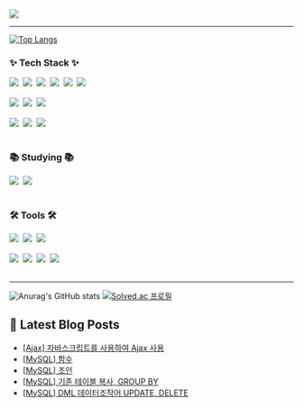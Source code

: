 <!-- <img src="https://capsule-render.vercel.app/api?type=rounded&height=300&color=0%:D26B94,100%:76B2D4&text=Hello!&fontColor=FFFFFF"> -->

<img src="https://capsule-render.vercel.app/api?type=waving&height=300&color=0%:D26B94,100%:76B2D4&text=Hello!&fontColor=FFFFFF">

<!--
## Hi there 👋
**iseuljang/iseuljang** is a ✨ _special_ ✨ repository because its `README.md` (this file) appears on your GitHub profile.

Here are some ideas to get you started:

- 🔭 I’m currently working on ...
- 🌱 I’m currently learning ...
- 👯 I’m looking to collaborate on ...
- 🤔 I’m looking for help with ...
- 💬 Ask me about ...
- 📫 How to reach me: ...
- 😄 Pronouns: ...
- ⚡ Fun fact: ...
-->



<hr>

[![Top Langs](https://github-readme-stats.vercel.app/api/top-langs/?username=iseuljang&layout=compact)](https://github.com/iseuljang/github-readme-stats)

<h3 align="left">✨ Tech Stack ✨</h3>
<div align="left">  
  <img src="https://img.shields.io/badge/html5-E34F26.svg?style=for-the-badge&logo=html5&logoColor=white" />&nbsp
  <img src="https://img.shields.io/badge/css3-1572B6.svg?style=for-the-badge&logo=css3&logoColor=white" />&nbsp
  <img src="https://img.shields.io/badge/javascript-F7DF1E.svg?style=for-the-badge&logo=javascript&logoColor=20232a" />&nbsp
  <img src="https://img.shields.io/badge/jquery-0769AD.svg?style=for-the-badge&logo=jquery&logoColor=white" />&nbsp
  <img src="https://img.shields.io/badge/Ajax-3186C0.svg?style=for-the-badge&logo=Ajax&logoColor=white" />&nbsp
  <img src="https://img.shields.io/badge/apache tomcat-F8DC75?style=for-the-badge&logo=apachetomcat&logoColor=black"/>&nbsp  
</div>

<br>

<div align="left">
  <img src="https://img.shields.io/badge/Java-D90C0F?style=for-the-badge&logo=Java&logoColor=white"/>&nbsp
  <img src="https://img.shields.io/badge/mysql-4479A1?style=for-the-badge&logo=mysql&logoColor=white"/>&nbsp 
  <img src="https://img.shields.io/badge/Python-14354C?style=for-the-badge&logo=python&logoColor=white" />&nbsp 
</div>

<br>
<div align="left">
  <img src="https://img.shields.io/badge/pandas-150458.svg?style=for-the-badge&logo=pandas&logoColor=white" />&nbsp
  <img src="https://img.shields.io/badge/numpy-4d77cf.svg?style=for-the-badge&logo=numpy&logoColor=white" />&nbsp
  <img src="https://img.shields.io/badge/Matplotlib-11557c.svg?style=for-the-badge&logo=Matplotlib&logoColor=white" />&nbsp  
</div>

<br>

<h3 align="left">📚 Studying 📚</h3>
<div align="left">
  <img src="https://img.shields.io/badge/Java-D90C0F?style=for-the-badge&logo=Java&logoColor=white"/>&nbsp
  <img src="https://img.shields.io/badge/Spring-6DB33F?style=for-the-badge&logo=Spring&logoColor=white"/>&nbsp
  
  <!--
  <img src="https://img.shields.io/badge/springboot-6DB33F?style=for-the-badge&logo=springboot&logoColor=white" />&nbsp  
  <img src="https://img.shields.io/badge/kotlin-7F52FF?style=for-the-badge&logo=kotlin&logoColor=white" />&nbsp  
  <img src="https://img.shields.io/badge/typescript-007ACC.svg?style=for-the-badge&logo=typescript&logoColor=white" />&nbsp 
  -->
</div>

<br>

<h3 align="left">🛠 Tools 🛠</h3>
<div align="left">
  <img src="https://img.shields.io/badge/Eclipse IDE-2C2255.svg?style=for-the-badge&logo=EclipseIDE&logoColor=white" />&nbsp
  <img src="https://img.shields.io/badge/spyder IDE-FF0000.svg?style=for-the-badge&logo=spyderide&logoColor=white" />&nbsp
  <img src="https://img.shields.io/badge/anaconda-44A833.svg?style=for-the-badge&logo=anaconda&logoColor=white" />&nbsp
</div>

<br>

<div align="left">
  <img src="https://img.shields.io/badge/subversion-809CC9.svg?style=for-the-badge&logo=subversion&logoColor=white" />&nbsp
  <img src="https://img.shields.io/badge/git-F05033.svg?style=for-the-badge&logo=git&logoColor=white" />&nbsp
  <img src="https://img.shields.io/badge/github-181717.svg?style=for-the-badge&logo=github&logoColor=white" />&nbsp
  <img src="https://img.shields.io/badge/Notion-F3F3F3.svg?style=for-the-badge&logo=notion&logoColor=black" />&nbsp
</div>

<br>
<hr>


![Anurag's GitHub stats](https://github-readme-stats.vercel.app/api?username=iseuljang&theme=transparent&show_icons=true)
[![Solved.ac 프로필](http://mazassumnida.wtf/api/v2/generate_badge?boj=gyr0204)](https://solved.ac/gyr0204/)

## 📕 Latest Blog Posts

- [[Ajax] 자바스크립트를 사용하여 Ajax 사용](https://sgktn0204.tistory.com/entry/Ajax-%EC%9E%90%EB%B0%94%EC%8A%A4%ED%81%AC%EB%A6%BD%ED%8A%B8%EB%A5%BC-%EC%82%AC%EC%9A%A9%ED%95%98%EC%97%AC-Ajax-%EC%82%AC%EC%9A%A9)
- [[MySQL] 함수](https://sgktn0204.tistory.com/entry/MySQL-%ED%95%A8%EC%88%98)
- [[MySQL] 조인](https://sgktn0204.tistory.com/entry/MySQL-%EC%A1%B0%EC%9D%B8)
- [[MySQL] 기존 테이블 복사, GROUP BY](https://sgktn0204.tistory.com/entry/MySQL-%EA%B8%B0%EC%A1%B4-%ED%85%8C%EC%9D%B4%EB%B8%94-%EB%B3%B5%EC%82%AC-GROUP-BY)
- [[MySQL] DML 데이터조작어 UPDATE, DELETE](https://sgktn0204.tistory.com/entry/MySQL-DML-%EB%8D%B0%EC%9D%B4%ED%84%B0%EC%A1%B0%EC%9E%91%EC%96%B4-UPDATE-DELETE)

